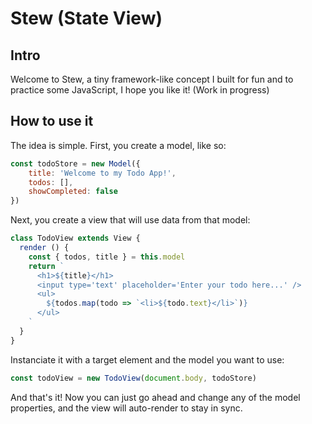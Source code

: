 # Stew (State View)

## Intro
Welcome to Stew, a tiny framework-like concept I built for fun and to practice some JavaScript, I hope you like it! (Work in progress)

## How to use it
The idea is simple. First, you create a model, like so:
```js
const todoStore = new Model({
	title: 'Welcome to my Todo App!',
	todos: [],
	showCompleted: false
})
```
Next, you create a view that will use data from that model:
```js
class TodoView extends View {
  render () {
    const { todos, title } = this.model
    return `
      <h1>${title}</h1>
      <input type='text' placeholder='Enter your todo here...' />
      <ul>
        ${todos.map(todo => `<li>${todo.text}</li>`)}
      </ul>
    `
  }
}
```
Instanciate it with a target element and the model you want to use:
```js
const todoView = new TodoView(document.body, todoStore)
```

And that's it! Now you can just go ahead and change any of the model properties, and the view will auto-render to stay in sync.
